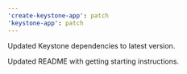 ```yaml
---
'create-keystone-app': patch
'keystone-app': patch
---
```


Updated Keystone dependencies to latest version.

Updated README with getting starting instructions.
